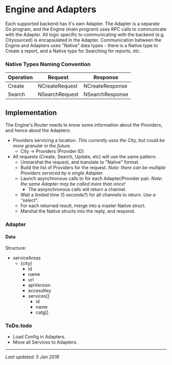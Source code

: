 # Engine and Adapters

Each supported backend has it's own Adapter.  The Adapter is a separate Go program, and the Engine (main program) uses RPC calls to communicate with the Adapter.  All logic specific to communicating with the backend (e.g. Citysourced) is encapsulated in the Adapter.  Communication between the Engine and Adapters uses "Native" data types - there is a Native type to Create a report, and a Native type for Searching for reports, etc.  

### Native Types Naming Convention

|Operation|Request|Response|
|---------|-------|--------|
|Create|NCreateRequest|NCreateResponse|
|Search|NSearchRequest|NSearchResponse|

## Implementation

The Engine's Router needs to know some information about the Providers, and hence about the Adapters:

* Providers servicing a location.  _This currently uses the City, but could be more granular in the future._ 
	* City -> Providers (Provider ID)
* All requests (Create, Search, Update, etc) will use the same pattern:
	* Unmarshal the request, and translate to "Native" format.
	* Build the list of Providers for the request. _Note: there can be multiple Providers serviced by a single Adapter._
	* Launch asynchronous calls to for each Adapter/Provider pair.  _Note: the same Adapter may be called more than once!_
		* The asnynchronous calls will return a channel.
	* Wait a limited time (5 seconds?) for all channels to return. _Use a "select"._
	* For each returned result, merge into a master Native struct.
	* Marshal the Native structs into the reply, and respond.

### Adapter

#### Data

Structure:

* serviceAreas
	* {city}
		* id
		* name
		* url
		* apiVersion
		* accessKey
		* services[]
			* id
			* name
			* catg[]



### ToDo.todo

* Load Config in Adapters.
* Move all Services to Adapters.



---
_Last updated: 5 Jan 2016_